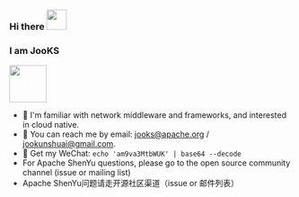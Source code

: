 ### Hi there <img src="https://raw.githubusercontent.com/iampavangandhi/iampavangandhi/master/gifs/Hi.gif" width="36" height="36"/>

### I am JooKS

<img src="https://img.jooks.cn/img/202301290008413.gif" width="66" height="66"/>

- 📖 I'm familiar with network middleware and frameworks, and interested in cloud native.
- 💬 You can reach me by email: jooks@apache.org / jookunshuai@gmail.com.
- 🍏 Get my WeChat: `echo 'am9va3MtbWUK' | base64 --decode`
- For Apache ShenYu questions, please go to the open source community channel (issue or mailing list)
- Apache ShenYu问题请走开源社区渠道（issue or 邮件列表）
